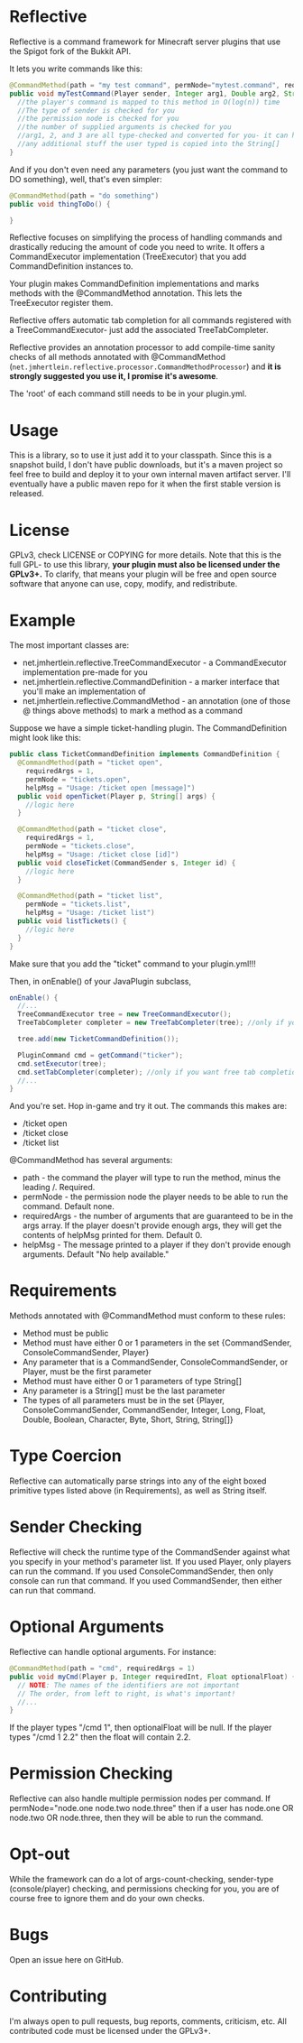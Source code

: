 # Reflective

Reflective is a command framework for Minecraft server plugins that use the Spigot fork of the Bukkit API.

It lets you write commands like this:

```java
@CommandMethod(path = "my test command", permNode="mytest.command", requiredArgs=3)
public void myTestCommand(Player sender, Integer arg1, Double arg2, String arg3, String[] rest) {
  //the player's command is mapped to this method in O(log(n)) time
  //The type of sender is checked for you
  //the permission node is checked for you
  //the number of supplied arguments is checked for you
  //arg1, 2, and 3 are all type-checked and converted for you- it can handle all the eight boxed primitive types + String
  //any additional stuff the user typed is copied into the String[]
}
```

And if you don't even need any parameters (you just want the command to DO something), well, that's even simpler:

```java
@CommandMethod(path = "do something")
public void thingToDo() {

}
```

Reflective focuses on simplifying the process of handling commands and drastically reducing the amount of code you need to write. It offers a CommandExecutor implementation (TreeExecutor) that you add CommandDefinition instances to.

Your plugin makes CommandDefinition implementations and marks methods with the @CommandMethod annotation. This lets the TreeExecutor register them.

Reflective offers automatic tab completion for all commands registered with a TreeCommandExecutor- just add the associated TreeTabCompleter.

Reflective provides an annotation processor to add compile-time sanity checks of all methods annotated with @CommandMethod (`net.jmhertlein.reflective.processor.CommandMethodProcessor`) and **it is strongly suggested you use it, I promise it's awesome**.

The 'root' of each command still needs to be in your plugin.yml.

# Usage

This is a library, so to use it just add it to your classpath. Since this is a snapshot build, I don't have public downloads, but it's a maven project so feel free to build and deploy it to your own internal maven artifact server. I'll eventually have a public maven repo for it when the first stable version is released.

# License

GPLv3, check LICENSE or COPYING for more details. Note that this is the full GPL- to use this library, **your plugin must also be licensed under the GPLv3+.** To clarify, that means your plugin will be free and open source software that anyone can use, copy, modify, and redistribute.

# Example

The most important classes are:

* net.jmhertlein.reflective.TreeCommandExecutor - a CommandExecutor implementation pre-made for you
* net.jmhertlein.reflective.CommandDefinition - a marker interface that you'll make an implementation of
* net.jmhertlein.reflective.CommandMethod - an annotation (one of those @ things above methods) to mark a method as a command

Suppose we have a simple ticket-handling plugin. The CommandDefinition might look like this:

```java
public class TicketCommandDefinition implements CommandDefinition {
  @CommandMethod(path = "ticket open", 
    requiredArgs = 1, 
    permNode = "tickets.open", 
    helpMsg = "Usage: /ticket open [message]")
  public void openTicket(Player p, String[] args) {
    //logic here
  }

  @CommandMethod(path = "ticket close", 
    requiredArgs = 1, 
    permNode = "tickets.close", 
    helpMsg = "Usage: /ticket close [id]")
  public void closeTicket(CommandSender s, Integer id) {
    //logic here
  }

  @CommandMethod(path = "ticket list", 
    permNode = "tickets.list", 
    helpMsg = "Usage: /ticket list")
  public void listTickets() {
    //logic here
  }
}
```

Make sure that you add the "ticket" command to your plugin.yml!!!

Then, in onEnable() of your JavaPlugin subclass,

```java
onEnable() {
  //...
  TreeCommandExecutor tree = new TreeCommandExecutor();
  TreeTabCompleter completer = new TreeTabCompleter(tree); //only if you want free tab completion, see below

  tree.add(new TicketCommandDefinition());

  PluginCommand cmd = getCommand("ticker");
  cmd.setExecutor(tree);
  cmd.setTabCompleter(completer); //only if you want free tab completion, see below
  //...
}
```

And you're set. Hop in-game and try it out. The commands this makes are:

* /ticket open
* /ticket close
* /ticket list

@CommandMethod has several arguments: 

* path - the command the player will type to run the method, minus the leading /. Required.
* permNode - the permission node the player needs to be able to run the command. Default none.
* requiredArgs - the number of arguments that are guaranteed to be in the args array. If the player doesn't provide enough args, they will get the contents of helpMsg printed for them. Default 0.
* helpMsg - The message printed to a player if they don't provide enough arguments. Default "No help available."

# Requirements

Methods annotated with @CommandMethod must conform to these rules:

* Method must be public
* Method must have either 0 or 1 parameters in the set {CommandSender, ConsoleCommandSender, Player}
* Any parameter that is a CommandSender, ConsoleCommandSender, or Player, must be the first parameter
* Method must have either 0 or 1 parameters of type String[]
* Any parameter is a String[] must be the last parameter
* The types of all parameters must be in the set {Player, ConsoleCommandSender, CommandSender, Integer, Long, Float, Double, Boolean, Character, Byte, Short, String, String[]}

# Type Coercion

Reflective can automatically parse strings into any of the eight boxed primitive types listed above (in Requirements), as well as String itself.

# Sender Checking

Reflective will check the runtime type of the CommandSender against what you specify in your method's parameter list. If you used Player, only players can run the command. If you used ConsoleCommandSender, then only console can run that command. If you used CommandSender, then either can run that command.

# Optional Arguments

Reflective can handle optional arguments. For instance:

```java
@CommandMethod(path = "cmd", requiredArgs = 1)
public void myCmd(Player p, Integer requiredInt, Float optionalFloat) {
  // NOTE: The names of the identifiers are not important
  // The order, from left to right, is what's important!
  //...
}
```

If the player types "/cmd 1", then optionalFloat will be null. If the player types "/cmd 1 2.2" then the float will contain 2.2.


# Permission Checking

Reflective can also handle multiple permission nodes per command. If permNode="node.one node.two node.three" then if a user has node.one OR node.two OR node.three, then they will be able to run the command.

# Opt-out

While the framework can do a lot of args-count-checking, sender-type (console/player) checking, and permissions checking for you, you are of course free to ignore them and do your own checks.

# Bugs

Open an issue here on GitHub.

# Contributing

I'm always open to pull requests, bug reports, comments, criticism, etc. All contributed code must be licensed under the GPLv3+.

